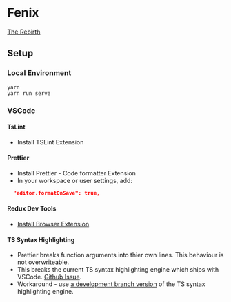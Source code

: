 # Fenix

[The Rebirth](http://starcraft.wikia.com/wiki/Fenix)

## Setup

### Local Environment

```
yarn
yarn run serve
```

### VSCode

#### TsLint

* Install TSLint Extension

#### Prettier

* Install Prettier - Code formatter Extension
* In your workspace or user settings, add:

```json
  "editor.formatOnSave": true,
```

#### Redux Dev Tools

* [Install Browser Extension](https://github.com/zalmoxisus/redux-devtools-extension#installation)

#### TS Syntax Highlighting

* Prettier breaks function arguments into thier own lines. This behaviour is not overwriteable.
* This breaks the current TS syntax highlighting engine which ships with VSCode. [Github Issue](https://github.com/Microsoft/TypeScript-TmLanguage/issues/481).
* Workaround - use [a development branch version](https://marketplace.visualstudio.com/items?itemName=ms-vscode.typescript-javascript-grammar) of the TS syntax highlighting engine.
